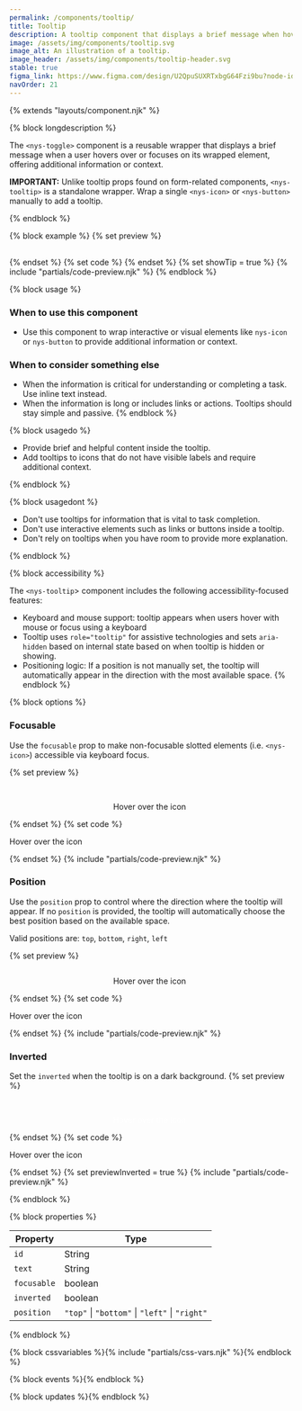 ```yaml
---
permalink: /components/tooltip/
title: Tooltip
description: A tooltip component that displays a brief message when hover/focus, offering additional information or context.
image: /assets/img/components/tooltip.svg
image_alt: An illustration of a tooltip.
image_header: /assets/img/components/tooltip-header.svg
stable: true
figma_link: https://www.figma.com/design/U2QpuSUXRTxbgG64Fzi9bu?node-id=4298-1477
navOrder: 21
---
```


{% extends "layouts/component.njk" %}

{% block longdescription %}

  The `<nys-toggle>` component is a reusable wrapper that displays a brief message when a user hovers over or focuses on its wrapped element, offering additional information or context.

  **IMPORTANT:** Unlike tooltip props found on form-related components, `<nys-tooltip>` is a standalone wrapper. Wrap a single `<nys-icon>` or `<nys-button>` manually to add a tooltip.

{% endblock %}

{% block example %}
  {% set preview %}<div style="margin-top:30px">
  <nys-tooltip text="I am a tooltip.">
  <nys-button id="button1" name="button1" label="Hover Me"></nys-button>
</nys-tooltip>
</div>{% endset %}
{% set code %}<nys-tooltip text="I am a tooltip.">
  <nys-button id="button1" name="button1" label="Hover Me"></nys-button>
</nys-tooltip>
{% endset %}
  {% set showTip = true %}
  {% include "partials/code-preview.njk" %}
{% endblock %}

{% block usage %}

### When to use this component
  - Use this component to wrap interactive or visual elements like `nys-icon` or `nys-button` to provide additional information or context.
### When to consider something else
  - When the information is critical for understanding or completing a task. Use inline text instead.
  - When the information is long or includes links or actions. Tooltips should stay simple and passive.
{% endblock %}

{% block usagedo %}

  - Provide brief and helpful content inside the tooltip.
  - Add tooltips to icons that do not have visible labels and require additional context.

{% endblock %}

{% block usagedont %}

  - Don't use tooltips for information that is vital to task completion.
  - Don't use interactive elements such as links or buttons inside a tooltip.
  - Don't rely on tooltips when you have room to provide more explanation.

{% endblock %}

{% block accessibility %}

The `<nys-tooltip`> component includes the following accessibility-focused features:

  - Keyboard and mouse support: tooltip appears when users hover with mouse or focus using a keyboard
  - Tooltip uses `role="tooltip"` for assistive technologies and sets `aria-hidden` based on internal state based on when tooltip is hidden or showing.
  - Positioning logic: If a position is not manually set, the tooltip will automatically appear in the direction with the most available space.
{% endblock %}

{% block options %}

### Focusable
Use the `focusable` prop to make non-focusable slotted elements (i.e. `<nys-icon>`) accessible via keyboard focus.

  {% set preview %}<div style="display: flex; justify-content: center; margin-top:30px">
  <div style="display: flex; gap: 5px">
    <p>Hover over the icon</p>
    <nys-tooltip text="I am a tooltip." focusable>
      <nys-icon name="info" size="3xl"></nys-icon>
    </nys-tooltip>
  </div>
</div>{% endset %}
  {% set code %}<p>Hover over the icon</p>
<nys-tooltip text="I am a tooltip." focusable>
  <nys-icon name="info" size="3xl"></nys-icon>
</nys-tooltip>{% endset %}
  {% include "partials/code-preview.njk" %}

### Position
Use the `position` prop to control where the direction where the tooltip will appear. If no `position` is provided, the tooltip will automatically choose the best position based on the available space.

Valid positions are: `top`, `bottom`, `right`, `left`

  {% set preview %}<div style="display: flex; justify-content: center;">
  <div style="display: flex; gap: 5px">
    <p>Hover over the icon</p>
    <nys-tooltip
      text="I am a tooltip."
      position="right"
      focusable
    >
      <nys-icon name="info" size="3xl"></nys-icon>
    </nys-tooltip>
  </div>
</div>{% endset %}
  {% set code %}<p>Hover over the icon</p>
<nys-tooltip text="I am a tooltip." position="right" focusable>
  <nys-icon name="info" size="3xl"></nys-icon>
</nys-tooltip>
{% endset %}
  {% include "partials/code-preview.njk" %}

### Inverted
Set the `inverted` when the tooltip is on a dark background.
  {% set preview %}<div style="display: flex; justify-content: center; margin-top:30px">
  <div style="color: #fff; display: flex; gap: 5px">
    <p>Hover over the icon</p>
    <nys-tooltip
      text="I am a tooltip."
      inverted
      focusable
    >
      <nys-icon name="info" size="3xl"></nys-icon>
    </nys-tooltip>
  </div>
</div>{% endset %}
  {% set code %}<p>Hover over the icon</p>
<nys-tooltip text="I am a tooltip." inverted focusable>
  <nys-icon name="info" size="3xl"></nys-icon>
</nys-tooltip>
{% endset %}
{% set previewInverted = true %}
  {% include "partials/code-preview.njk" %}

{% endblock %}

{% block properties %}

| Property      | Type                                           |
|---------------|------------------------------------------------|
| `id`          | String                                         |
| `text`        | String                                         |
| `focusable`   | boolean                                        |
| `inverted`    | boolean                                        |
| `position`    | `"top"` \| `"bottom"` \| `"left"` \| `"right"` |

{% endblock %}

{% block cssvariables %}{% include "partials/css-vars.njk" %}{% endblock %}

{% block events %}{% endblock %}

{% block updates %}{% endblock %}
